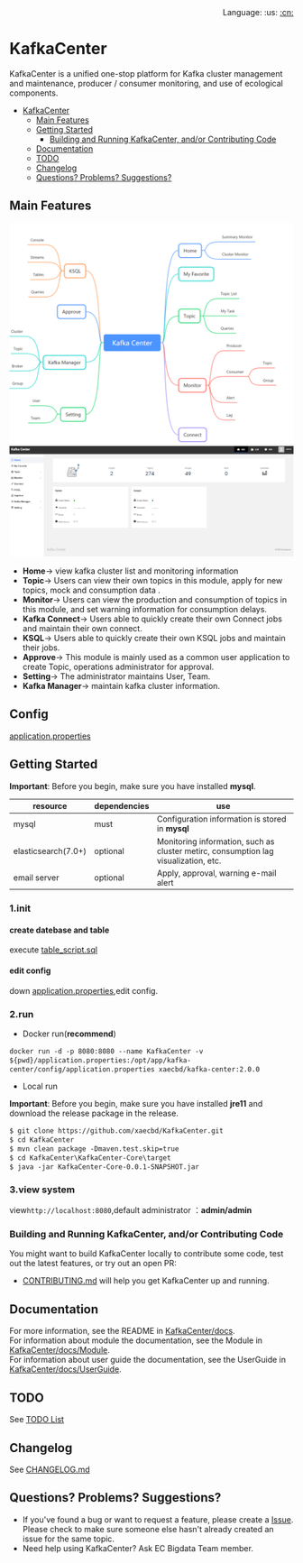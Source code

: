 <div align="right">Language: :us:
<a title="Chinese" href="./README_zh.md">:cn:</a>
</div>

# KafkaCenter
KafkaCenter is a unified one-stop platform for Kafka cluster management and maintenance, producer / consumer monitoring, and use of ecological components.
- [KafkaCenter](#kafkacenter)
  - [Main Features](#main-features)
  - [Getting Started](#getting-started)
    - [Building and Running KafkaCenter, and/or Contributing Code](#building-and-running-kafkacenter-andor-contributing-code)
  - [Documentation](#documentation)
  - [TODO](#todo)
  - [Changelog](#changelog)
  - [Questions? Problems? Suggestions?](#questions-problems-suggestions)

## Main Features
![avatar](docs/images/kafka-center.png)
![avatar](docs/images/screenshot.png)
- **Home**->
view kafka cluster list and monitoring information
- **Topic**->
Users can view their own topics in this module, apply for new topics, mock and consumption data .
- **Monitor**->
Users can view the production and consumption of topics in this module, and set warning information for consumption delays.
- **Kafka Connect**->
Users able to quickly create their own Connect jobs and maintain their own connect.
- **KSQL**->
Users able to quickly create their own KSQL jobs and maintain their jobs.
- **Approve**->
This module is mainly used as a common user application to create Topic, operations administrator for approval.
- **Setting**->
The administrator maintains User, Team.
- **Kafka Manager**->
maintain kafka cluster information.
## Config
[application.properties](KafkaCenter-Core/src/main/resources/application.properties)
## Getting Started

**Important**: Before you begin, make sure you have installed **mysql**.

resource|dependencies|use
---|---|---
mysql|must|Configuration information is stored in **mysql**
elasticsearch(7.0+)|optional|Monitoring information, such as cluster metirc, consumption lag visualization, etc.
email server|optional|Apply, approval, warning e-mail alert
### 1.init
#### create datebase and table
execute [table_script.sql](KafkaCenter-Core/sql/table_script.sql)
#### edit config
down [application.properties](KafkaCenter-Core/src/main/resources/application.properties),edit config.
### 2.run
- Docker run(**recommend**)

```
docker run -d -p 8080:8080 --name KafkaCenter -v ${pwd}/application.properties:/opt/app/kafka-center/config/application.properties xaecbd/kafka-center:2.0.0
```

- Local run

**Important**: Before you begin, make sure you have installed **jre11** and download the release package in the release.
```
$ git clone https://github.com/xaecbd/KafkaCenter.git
$ cd KafkaCenter
$ mvn clean package -Dmaven.test.skip=true
$ cd KafkaCenter\KafkaCenter-Core\target
$ java -jar KafkaCenter-Core-0.0.1-SNAPSHOT.jar
```

### 3.view system
view`http://localhost:8080`,default administrator ：**admin/admin**
### Building and Running KafkaCenter, and/or Contributing Code

You might want to build KafkaCenter locally to contribute some code, test out the latest features, or try
out an open PR:

- [CONTRIBUTING.md](CONTRIBUTING.md) will help you get KafkaCenter up and running.

## Documentation

For more information, see the README in [KafkaCenter/docs](./docs).<br/>
For information about module the documentation, see the Module in [KafkaCenter/docs/Module](./docs/Module.md).<br/>
For information about user guide the documentation, see the UserGuide in [KafkaCenter/docs/UserGuide](./docs/UserGuide.md).

## TODO

See [TODO List](https://github.com/xaecbd/KafkaCenter/projects/1)

## Changelog

See [CHANGELOG.md](CHANGELOG.md)

## Questions? Problems? Suggestions?

- If you've found a bug or want to request a feature, please create a [Issue](https://github.com/xaecbd/KafkaCenter/issues/new).
Please check to make sure someone else hasn't already created an issue for the same topic.
- Need help using KafkaCenter? Ask EC Bigdata Team member.
